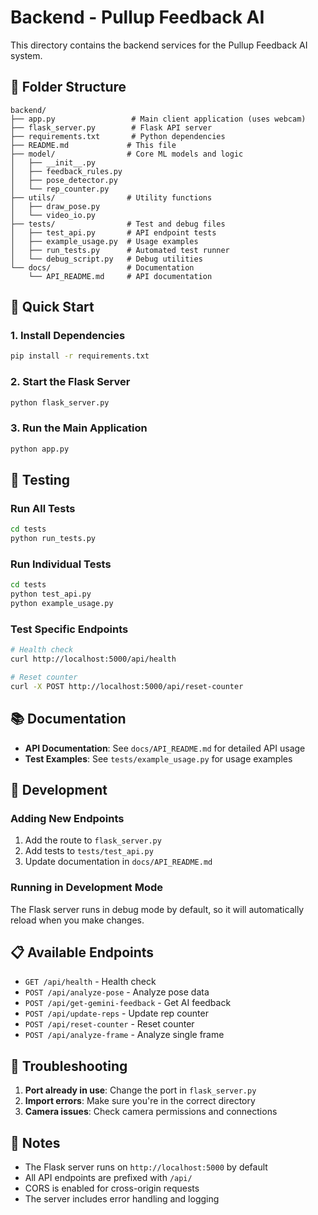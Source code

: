 # Backend - Pullup Feedback AI

This directory contains the backend services for the Pullup Feedback AI system.

## 📁 Folder Structure

```
backend/
├── app.py                 # Main client application (uses webcam)
├── flask_server.py        # Flask API server
├── requirements.txt       # Python dependencies
├── README.md             # This file
├── model/                # Core ML models and logic
│   ├── __init__.py
│   ├── feedback_rules.py
│   ├── pose_detector.py
│   └── rep_counter.py
├── utils/                # Utility functions
│   ├── draw_pose.py
│   └── video_io.py
├── tests/                # Test and debug files
│   ├── test_api.py       # API endpoint tests
│   ├── example_usage.py  # Usage examples
│   ├── run_tests.py      # Automated test runner
│   └── debug_script.py   # Debug utilities
└── docs/                 # Documentation
    └── API_README.md     # API documentation
```

## 🚀 Quick Start

### 1. Install Dependencies
```bash
pip install -r requirements.txt
```

### 2. Start the Flask Server
```bash
python flask_server.py
```

### 3. Run the Main Application
```bash
python app.py
```

## 🧪 Testing

### Run All Tests
```bash
cd tests
python run_tests.py
```

### Run Individual Tests
```bash
cd tests
python test_api.py
python example_usage.py
```

### Test Specific Endpoints
```bash
# Health check
curl http://localhost:5000/api/health

# Reset counter
curl -X POST http://localhost:5000/api/reset-counter
```

## 📚 Documentation

- **API Documentation**: See `docs/API_README.md` for detailed API usage
- **Test Examples**: See `tests/example_usage.py` for usage examples

## 🔧 Development

### Adding New Endpoints
1. Add the route to `flask_server.py`
2. Add tests to `tests/test_api.py`
3. Update documentation in `docs/API_README.md`

### Running in Development Mode
The Flask server runs in debug mode by default, so it will automatically reload when you make changes.

## 📋 Available Endpoints

- `GET /api/health` - Health check
- `POST /api/analyze-pose` - Analyze pose data
- `POST /api/get-gemini-feedback` - Get AI feedback
- `POST /api/update-reps` - Update rep counter
- `POST /api/reset-counter` - Reset counter
- `POST /api/analyze-frame` - Analyze single frame

## 🐛 Troubleshooting

1. **Port already in use**: Change the port in `flask_server.py`
2. **Import errors**: Make sure you're in the correct directory
3. **Camera issues**: Check camera permissions and connections

## 📝 Notes

- The Flask server runs on `http://localhost:5000` by default
- All API endpoints are prefixed with `/api/`
- CORS is enabled for cross-origin requests
- The server includes error handling and logging
